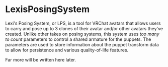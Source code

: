 # LexisPosingSystem
Lexi's Posing System, or LPS, is a tool for VRChat avatars that allows users to carry and pose up to 3 clones of their avatar and/or other avatars they've created.
Unlike other takes on posing systems, this system uses _too many to count_ parameters to control a shared armature for the puppets. The parameters are used to store information about the puppet transform data to allow for persistence and various quality-of-life features.

Far more will be written here later.
